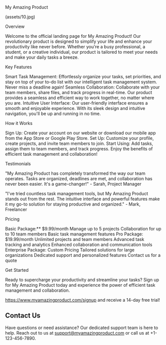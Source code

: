 My Amazing Product

(assets/10.jpg)

 Overview

Welcome to the official landing page for My Amazing Product! Our revolutionary product is designed to simplify your life and enhance your productivity like never before. Whether you're a busy professional, a student, or a creative individual, our product is tailored to meet your needs and make your daily tasks a breeze.

 Key Features

 Smart Task Management: Effortlessly organize your tasks, set priorities, and stay on top of your to-do list with our intelligent task management system. Never miss a deadline again!
 Seamless Collaboration: Collaborate with your team members, share files, and track progress in real-time. Our product provides a seamless and efficient way to work together, no matter where you are.
 Intuitive User Interface: Our user-friendly interface ensures a smooth and enjoyable experience. With its sleek design and intuitive navigation, you'll be up and running in no time.

 How it Works

 Sign Up: Create your account on our website or download our mobile app from the App Store or Google Play Store.
 Set Up: Customize your profile, create projects, and invite team members to join.
 Start Using: Add tasks, assign them to team members, and track progress. Enjoy the benefits of efficient task management and collaboration!

 Testimonials

 "My Amazing Product has completely transformed the way our team operates. Tasks are organized, deadlines are met, and collaboration has never been easier. It's a game-changer!" - Sarah, Project Manager

 "I've tried countless task management tools, but My Amazing Product stands out from the rest. The intuitive interface and powerful features make it my go-to solution for staying productive and organized." - Mark, Freelancer

 Pricing

 Basic Package:** $9.99/month
   Manage up to 5 projects
   Collaboration for up to 10 team members
   Basic task management features
 Pro Package: $19.99/month
   Unlimited projects and team members
   Advanced task tracking and analytics
   Enhanced collaboration and communication tools
 Enterprise Package: Custom Pricing
   Tailored solutions for large organizations
   Dedicated support and personalized features
   Contact us for a quote

 Get Started

Ready to supercharge your productivity and streamline your tasks? Sign up for My Amazing Product today and experience the power of efficient task management and collaboration.

https://www.myamazingproduct.com/signup and receive a 14-day free trial!

## Contact Us

Have questions or need assistance? Our dedicated support team is here to help. Reach out to us at support@myamazingproduct.com or call us at +1-123-456-7890.
